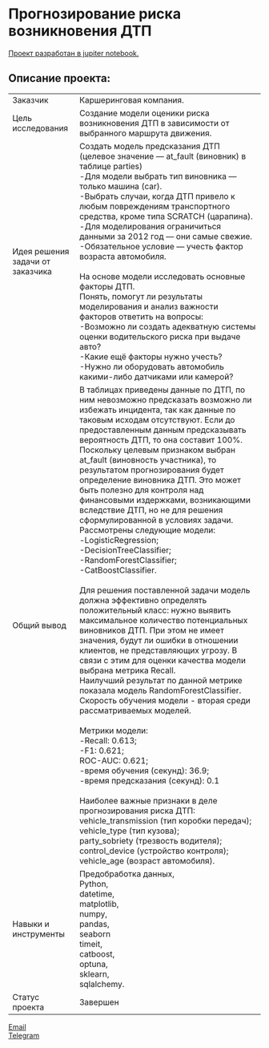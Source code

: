 # Прогнозирование риска возникновения ДТП

[Проект разработан в jupiter notebook.](https://github.com/data-analyst-mr/data_science_projects/blob/main/car_insurance/car_insurance.ipynb)<br/>

## Описание проекта:
|   |  |
|---------------|-------------------|
|Заказчик| Каршеринговая компания.|
|Цель исследования| Создание модели оценики риска возникновения ДТП в зависимости от выбранного маршрута движения.|
|Идея решения задачи от заказчика|Создать модель предсказания ДТП (целевое значение — at_fault (виновник) в таблице parties)<br/>-Для модели выбрать тип виновника — только машина (car).<br/>-Выбрать случаи, когда ДТП привело к любым повреждениям транспортного средства, кроме типа SCRATCH (царапина).<br/>-Для моделирования ограничиться данными за 2012 год — они самые свежие.<br/>-Обязательное условие — учесть фактор возраста автомобиля.<br/><br/>На основе модели исследовать основные факторы ДТП.<br/>Понять, помогут ли результаты моделирования и анализ важности факторов ответить на вопросы:<br/>-Возможно ли создать адекватную системы оценки водительского риска при выдаче авто?<br/>-Какие ещё факторы нужно учесть?<br/>-Нужно ли оборудовать автомобиль какими-либо датчиками или камерой?|
|Общий вывод|В таблицах приведены данные по ДТП, по ним невозможно предсказать возможно ли избежать инцидента, так как данные по таковым исходам отсутствуют. Если до предоставленным данным предсказывать вероятность ДТП, то она составит 100%. Поскольку целевым признаком выбран at_fault (виновность участника), то результатом прогнозирования будет определение виновника ДТП. Это может быть полезно для контроля над финансовыми издержками, возникающими вследствие ДТП, но не для решения сформулированной в условиях задачи.<br/>Рассмотрены следующие модели:<br/>-LogisticRegression;<br/>-DecisionTreeClassifier;<br/>-RandomForestClassifier;<br/>-CatBoostClassifier.<br/><br/>Для решения поставленной задачи модель должна эффективно определять положительный класс: нужно выявить максимальное количество потенциальных виновников ДТП. При этом не имеет значения, будут ли ошибки в отношении клиентов, не представляющих угрозу. В связи с этим для оценки качества модели выбрана метрика Recall.<br/>Наилучший результат по данной метрике показала модель RandomForestClassifier. Скорость обучения модели - вторая среди рассматриваемых моделей.<br/><br/>Метрики модели:<br/>-Recall: 0.613;<br/>-F1: 0.621;<br/>ROC-AUC: 0.621;<br/>-время обучения (секунд): 36.9;<br/>-время предсказания (секунд): 0.1<br/><br/>Наиболее важные признаки в деле прогнозирования риска ДТП:<br/>vehicle_transmission (тип коробки передач);<br/>vehicle_type (тип кузова);<br/>party_sobriety (трезвость водителя);<br/>control_device (устройство контроля);<br/>vehicle_age (возраст автомобиля).|
|Навыки и инструменты|Предобработка данных,<br/>Python,<br/>datetime,<br/>matplotlib,<br/>numpy,<br/>pandas,<br/>seaborn<br/>timeit,<br/>catboost,<br/>optuna,<br/>sklearn,<br/>sqlalchemy.|
|Статус проекта| Завершен|


[Email](mailto:mikhail-shestakov-2022@bk.ru)<br/>
[Telegram](https://t.me/mshestakov1)
